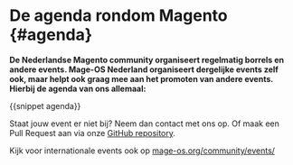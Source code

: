 # De agenda rondom Magento {#agenda}

**De Nederlandse Magento community organiseert regelmatig borrels en andere events. Mage-OS Nederland organiseert dergelijke events zelf ook, maar helpt ook graag mee aan het promoten van andere events. Hierbij de agenda van ons allemaal:**

{{snippet agenda}}

Staat jouw event er niet bij? Neem dan contact met ons op. Of maak een Pull Request aan via onze [GitHub repository](https://github.com/mage-os-nl/mage-os.nl/blob/main/content/data/events.json).

Kijk voor internationale events ook op [mage-os.org/community/events/](https://mage-os.org/community/events/)